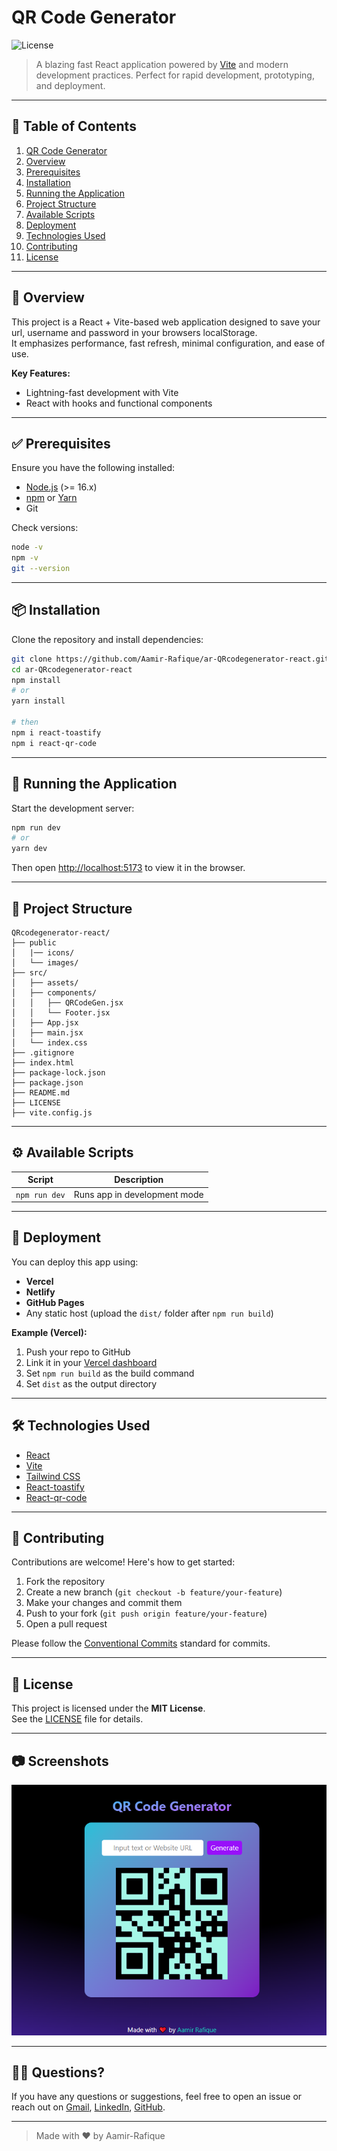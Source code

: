 
# QR Code Generator

![License](https://img.shields.io/badge/license-MIT-blue.svg)

> A blazing fast React application powered by [Vite](https://vitejs.dev/) and modern development practices. Perfect for rapid development, prototyping, and deployment.

---

## 📝 Table of Contents

1. [QR Code Generator](#ar-QRcodegenerator-react)
2. [Overview](#-overview)
3. [Prerequisites](#-prerequisites)
4. [Installation](#-installation)
5. [Running the Application](#-running-the-application)
6. [Project Structure](#-project-structure)
7. [Available Scripts](#-available-scripts)
8. [Deployment](#-deployment)
9. [Technologies Used](#-technologies-used)
10. [Contributing](#-contributing)
11. [License](#-license)

---

## 📖 Overview

This project is a React + Vite-based web application designed to save your url, username and password in your browsers localStorage.  
It emphasizes performance, fast refresh, minimal configuration, and ease of use.

**Key Features:**
- Lightning-fast development with Vite
- React with hooks and functional components

---

## ✅ Prerequisites

Ensure you have the following installed:

- [Node.js](https://nodejs.org/) (>= 16.x)
- [npm](https://www.npmjs.com/) or [Yarn](https://yarnpkg.com/)
- Git

Check versions:

```bash
node -v
npm -v
git --version
```

---

## 📦 Installation

Clone the repository and install dependencies:

```bash
git clone https://github.com/Aamir-Rafique/ar-QRcodegenerator-react.git
cd ar-QRcodegenerator-react
npm install 
# or
yarn install

# then
npm i react-toastify
npm i react-qr-code
```

---

## 🚀 Running the Application

Start the development server:

```bash
npm run dev
# or
yarn dev
```

Then open [http://localhost:5173](http://localhost:5173) to view it in the browser.

---

## 📁 Project Structure

```
QRcodegenerator-react/
├── public
│   |── icons/
│   └── images/
├── src/
│   ├── assets/
│   ├── components/
│   │   ├── QRCodeGen.jsx
│   │   └── Footer.jsx
│   ├── App.jsx
│   ├── main.jsx
│   └── index.css
├── .gitignore
├── index.html
├── package-lock.json
├── package.json
├── README.md
├── LICENSE
├── vite.config.js

```

---

## ⚙️ Available Scripts

| Script           | Description                           |
|------------------|---------------------------------------|
| `npm run dev`    | Runs app in development mode          |

---

## 🚢 Deployment

You can deploy this app using:

- **Vercel**
- **Netlify**
- **GitHub Pages**
- Any static host (upload the `dist/` folder after `npm run build`)

**Example (Vercel):**

1. Push your repo to GitHub
2. Link it in your [Vercel dashboard](https://vercel.com/)
3. Set `npm run build` as the build command
4. Set `dist` as the output directory

---

## 🛠 Technologies Used

- [React](https://reactjs.org/)
- [Vite](https://vitejs.dev/)
- [Tailwind CSS](https://tailwindcss.com/) 
- [React-toastify](https://www.npmjs.com/package/react-toastify?activeTab=readme)
- [React-qr-code](https://www.npmjs.com/package/qrcode)


---

## 🤝 Contributing

Contributions are welcome! Here's how to get started:

1. Fork the repository
2. Create a new branch (`git checkout -b feature/your-feature`)
3. Make your changes and commit them
4. Push to your fork (`git push origin feature/your-feature`)
5. Open a pull request

Please follow the [Conventional Commits](https://www.conventionalcommits.org/) standard for commits.

---

## 📄 License

This project is licensed under the **MIT License**.  
See the [LICENSE](./LICENSE) file for details.

---

## 📷 Screenshots

<p align="center">
  <img src="./public/images/SSQRCodeApp.png" alt="App Screenshot" width="700" />
</p>

---

## 🙋‍♂️ Questions?

If you have any questions or suggestions, feel free to open an issue or reach out on [Gmail](https://mail.google.com/mail/u/0/), [LinkedIn](https://www.linkedin.com/in/aamir-rafique-7a5bb1336/), [GitHub](https://github.com/Aamir-Rafique).

---

> Made with ❤️ by Aamir-Rafique
